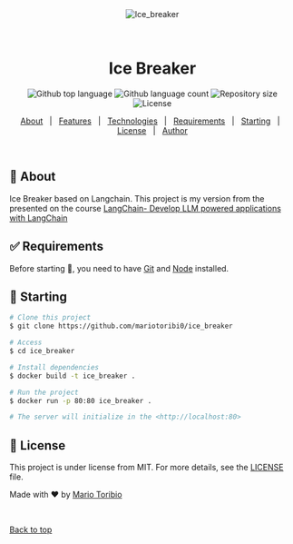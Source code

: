 <div align="center" id="top"> 
  <img src="./.github/app.gif" alt="Ice_breaker" />

  &#xa0;

  <!-- <a href="https://ice_breaker.netlify.app">Demo</a> -->
</div>

<h1 align="center">Ice Breaker</h1>

<p align="center">
  <img alt="Github top language" src="https://img.shields.io/github/languages/top/mariotoribi0/ice_breaker?color=56BEB8">

  <img alt="Github language count" src="https://img.shields.io/github/languages/count/mariotoribi0/ice_breaker?color=56BEB8">

  <img alt="Repository size" src="https://img.shields.io/github/repo-size/mariotoribi0/ice_breaker?color=56BEB8">

  <img alt="License" src="https://img.shields.io/github/license/mariotoribi0/ice_breaker?color=56BEB8">

  <!-- <img alt="Github issues" src="https://img.shields.io/github/issues/mariotoribi0/ice_breaker?color=56BEB8" /> -->

  <!-- <img alt="Github forks" src="https://img.shields.io/github/forks/mariotoribi0/ice_breaker?color=56BEB8" /> -->

  <!-- <img alt="Github stars" src="https://img.shields.io/github/stars/mariotoribi0/ice_breaker?color=56BEB8" /> -->
</p>

<!-- Status -->

<!-- <h4 align="center"> 
	🚧  Ice_breaker 🚀 Under construction...  🚧
</h4> 

<hr> -->

<p align="center">
  <a href="#dart-about">About</a> &#xa0; | &#xa0; 
  <a href="#sparkles-features">Features</a> &#xa0; | &#xa0;
  <a href="#rocket-technologies">Technologies</a> &#xa0; | &#xa0;
  <a href="#white_check_mark-requirements">Requirements</a> &#xa0; | &#xa0;
  <a href="#checkered_flag-starting">Starting</a> &#xa0; | &#xa0;
  <a href="#memo-license">License</a> &#xa0; | &#xa0;
  <a href="https://github.com/mariotoribi0" target="_blank">Author</a>
</p>

<br>

## :dart: About ##

Ice Breaker based on Langchain. This project is my version from the presented on the course <a href="https://www.udemy.com/course/langchain">LangChain- Develop LLM powered applications with LangChain</a>


## :white_check_mark: Requirements ##

Before starting :checkered_flag:, you need to have [Git](https://git-scm.com) and [Node](https://nodejs.org/en/) installed.

## :checkered_flag: Starting ##

```bash
# Clone this project
$ git clone https://github.com/mariotoribi0/ice_breaker

# Access
$ cd ice_breaker

# Install dependencies
$ docker build -t ice_breaker .

# Run the project
$ docker run -p 80:80 ice_breaker .

# The server will initialize in the <http://localhost:80>
```

## :memo: License ##

This project is under license from MIT. For more details, see the [LICENSE](LICENSE.md) file.


Made with :heart: by <a href="https://github.com/mariotoribi0" target="_blank">Mario Toribio</a>

&#xa0;

<a href="#top">Back to top</a>
